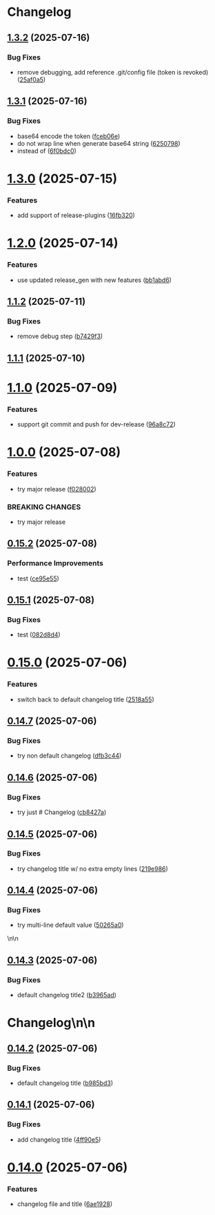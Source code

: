 # Changelog

## [1.3.2](https://github.com/agilecustoms/publish/compare/v1.3.1...v1.3.2) (2025-07-16)

### Bug Fixes

* remove debugging, add reference .git/config file (token is revoked) ([25af0a5](https://github.com/agilecustoms/publish/commit/25af0a56f46cc5c1505962a924a499d7b33fde80))


## [1.3.1](https://github.com/agilecustoms/publish/compare/v1.3.0...v1.3.1) (2025-07-16)

### Bug Fixes

* base64 encode the token ([fceb06e](https://github.com/agilecustoms/publish/commit/fceb06e575b1fae43257854cccd32ca9f756226b))
* do not wrap line when generate base64 string ([6250798](https://github.com/agilecustoms/publish/commit/62507983383ec8ae995ca822513297211142fcb4))
* instead of ([6f0bdc0](https://github.com/agilecustoms/publish/commit/6f0bdc0d94f169fac89f0804ef43180baf887310))


# [1.3.0](https://github.com/agilecustoms/publish/compare/v1.2.0...v1.3.0) (2025-07-15)

### Features

* add support of release-plugins ([16fb320](https://github.com/agilecustoms/publish/commit/16fb320407f3eaa679e76dd658a20db523f01ffb))


# [1.2.0](https://github.com/agilecustoms/publish/compare/v1.1.2...v1.2.0) (2025-07-14)

### Features

* use updated release_gen with new features ([bb1abd6](https://github.com/agilecustoms/publish/commit/bb1abd6737fd52f5c6aa56fecc5aa2249b295478))


## [1.1.2](https://github.com/agilecustoms/publish/compare/v1.1.1...v1.1.2) (2025-07-11)

### Bug Fixes

* remove debug step ([b7429f3](https://github.com/agilecustoms/publish/commit/b7429f3b3bf7e1c4582417493183d38090f7aa3e))


## [1.1.1](https://github.com/agilecustoms/publish/compare/v1.1.0...v1.1.1) (2025-07-10)


# [1.1.0](https://github.com/agilecustoms/publish/compare/v1.0.0...v1.1.0) (2025-07-09)

### Features

* support git commit and push for dev-release ([96a8c72](https://github.com/agilecustoms/publish/commit/96a8c720cf7f02a7cd057b999c232f2222216f8a))


# [1.0.0](https://github.com/agilecustoms/publish/compare/v0.15.2...v1.0.0) (2025-07-08)

### Features

* try major release ([f028002](https://github.com/agilecustoms/publish/commit/f028002f2b3579f6875e21c78030135f0a710890))


### BREAKING CHANGES

* try major release


## [0.15.2](https://github.com/agilecustoms/publish/compare/v0.15.1...v0.15.2) (2025-07-08)

### Performance Improvements

* test ([ce95e55](https://github.com/agilecustoms/publish/commit/ce95e55d5cbd45cf242d9803b7bc869827010d0b))


## [0.15.1](https://github.com/agilecustoms/publish/compare/v0.15.0...v0.15.1) (2025-07-08)

### Bug Fixes

* test ([082d8d4](https://github.com/agilecustoms/publish/commit/082d8d435ecd583632308f33ec4ffff6979c8c90))


# [0.15.0](https://github.com/agilecustoms/publish/compare/v0.14.7...v0.15.0) (2025-07-06)


### Features

* switch back to default changelog title ([2518a55](https://github.com/agilecustoms/publish/commit/2518a55e2da2838ce184ffc47ad2329c60233c58))



## [0.14.7](https://github.com/agilecustoms/publish/compare/v0.14.6...v0.14.7) (2025-07-06)


### Bug Fixes

* try non default changelog ([dfb3c44](https://github.com/agilecustoms/publish/commit/dfb3c44ab9219dabebe3640af71bee3ee3c53828))



## [0.14.6](https://github.com/agilecustoms/publish/compare/v0.14.5...v0.14.6) (2025-07-06)


### Bug Fixes

* try just # Changelog ([cb8427a](https://github.com/agilecustoms/publish/commit/cb8427a782409bf377a2b07f4de516a8acc84f05))



## [0.14.5](https://github.com/agilecustoms/publish/compare/v0.14.4...v0.14.5) (2025-07-06)


### Bug Fixes

* try changelog title w/ no extra empty lines ([219e986](https://github.com/agilecustoms/publish/commit/219e9861cc2d3d48c978d983fe4ad057099235fb))



## [0.14.4](https://github.com/agilecustoms/publish/compare/v0.14.3...v0.14.4) (2025-07-06)


### Bug Fixes

* try multi-line default value ([50265a0](https://github.com/agilecustoms/publish/commit/50265a0f540d4c0cc0f502582d2b201366644272))



\\n\\n

## [0.14.3](https://github.com/agilecustoms/publish/compare/v0.14.2...v0.14.3) (2025-07-06)


### Bug Fixes

* default changelog title2 ([b3965ad](https://github.com/agilecustoms/publish/commit/b3965ad5b44156ea2880da3b6927fd4adb8f7c3b))



# Changelog\n\n

## [0.14.2](https://github.com/agilecustoms/publish/compare/v0.14.1...v0.14.2) (2025-07-06)


### Bug Fixes

* default changelog title ([b985bd3](https://github.com/agilecustoms/publish/commit/b985bd3421589391121346b52ada39876ff8ad79))



## [0.14.1](https://github.com/agilecustoms/publish/compare/v0.14.0...v0.14.1) (2025-07-06)


### Bug Fixes

* add changelog title ([4ff90e5](https://github.com/agilecustoms/publish/commit/4ff90e50766017bcb20dfb239752f57a4aa8276b))



# [0.14.0](https://github.com/agilecustoms/publish/compare/v0.13.4...v0.14.0) (2025-07-06)


### Features

* changelog file and title ([6ae1928](https://github.com/agilecustoms/publish/commit/6ae19280f0e29bde0d0bf909afab29a834082bd2))
